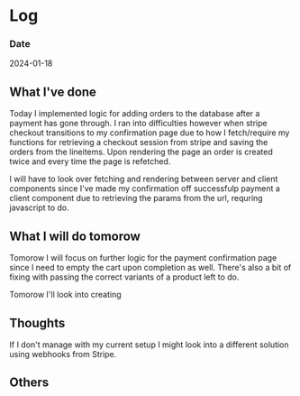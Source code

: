 # Log

### Date

2024-01-18

## What I've done

Today I implemented logic for adding orders to the database after a payment has gone through. I ran into difficulties however when stripe checkout transitions to my confirmation page due to how I fetch/require my functions for retrieving a checkout session from stripe and saving the orders from the lineitems. Upon rendering the page an order is created twice and every time the page is refetched.

I will have to look over fetching and rendering between server and client components since I've made my confirmation off successfulp payment a client component due to retrieving the params from the url, requring javascript to do.

## What I will do tomorow

Tomorow I will focus on further logic for the payment confirmation page since I need to empty the cart upon completion as well. There's also a bit of fixing with passing the correct variants of a product left to do.

Tomorow I'll look into creating

## Thoughts

If I don't manage with my current setup I might look into a different solution using webhooks from Stripe.

## Others
